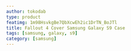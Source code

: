 ```yaml
---
author: tokodab
type: product
featimg: 1m98HsvkgBe7QbXcwEh2ic1DrTN_BoJTl
title: Fallout 4 Cover Samsung Galaxy S9 Case
tags: [samsung, galaxy, s9]
category: [samsung]
---
```

